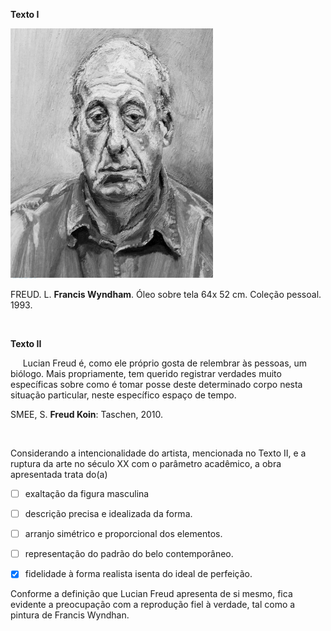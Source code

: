 

**Texto I**

**![](dd18684d-ab6f-bb6e-3e1b-70c04eb330be.png)**

FREUD. L. **Francis Wyndham**. Óleo sobre tela 64x 52 cm. Coleção pessoal. 1993.

 

**Texto II**

     Lucian Freud é, como ele próprio gosta de relembrar às pessoas, um biólogo. Mais propriamente, tem querido registrar verdades muito específicas sobre como é tomar posse deste determinado corpo nesta situação particular, neste específico espaço de tempo.

SMEE, S. **Freud Koin**: Taschen, 2010.

 

Considerando a intencionalidade do artista, mencionada no Texto II, e a ruptura da arte no século XX com o parâmetro acadêmico, a obra apresentada trata do(a)



- [ ] exaltação da figura masculina
- [ ] descrição precisa e idealizada da forma.
- [ ] arranjo simétrico e proporcional dos elementos.
- [ ] representação do padrão do belo contemporâneo.
- [x] fidelidade à forma realista isenta do ideal de perfeição.


Conforme a definição que Lucian Freud apresenta de si mesmo, fica evidente a preocupação com a reprodução fiel à verdade, tal como a pintura de Francis Wyndhan.
